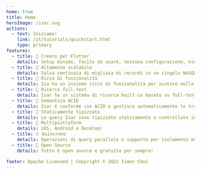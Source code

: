 ```yaml
---
home: true
title: Home
heroImage: /isar.svg
actions:
  - text: Iniziamo!
    link: /it/tutorials/quickstart.html
    type: primary
features:
  - title: 💙 Creato per Flutter
    details: Setup minimo, facile da usare, nessuna configurazione, niente codice boilerplate. Basta aggiungere poche linee di codice per iniziare.
  - title: 🚀 Altamente scalabile
    details: Salva centinaia di migliaia di records in un singolo NoSQL database ed interrogalo in maniera efficiente ed asincrona.
  - title: 🍭 Ricco di funzionalità
    details: Isa ha un insieme ricco di funzionalità per aiutare nella gestione dei tuoi dati. Indici composti & multi-entry, modificatori di query, supporto al JSON, e molto altro.
  - title: 🔎 Ricerca full-text
    details: Isar ha un sistema di ricerca built-in basato su full-text. Crea un inidice multi-entry e ricerca i record facilmente.
  - title: 🧪 Semantica ACID
    details: Isar è conforme con ACID e gestisce automaticamente le transazioni. In caso di errore effettua roll-back automaticamente.
  - title: 💃 Staticamente tipizzato
    details: Le query Isar sono tipizzate staticamente e controllate in fase di compilazione. Non è necessario preoccuparsi degli errori di runtime.
  - title: 📱 Multipiattaform
    details: iOS, Android e Desktop!
  - title: ⏱ Asincrono
    details: Operazioni di query parallele e supporto per isolamento multiplo pronto all'uso
  - title: 🦄 Open Source
    details: Tutto è open source e gratuito per sempre!

footer: Apache Licensed | Copyright © 2022 Simon Choi
---
```

